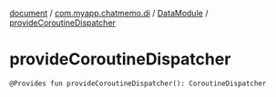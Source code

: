 [document](../../index.md) / [com.myapp.chatmemo.di](../index.md) / [DataModule](index.md) / [provideCoroutineDispatcher](./provide-coroutine-dispatcher.md)

# provideCoroutineDispatcher

`@Provides fun provideCoroutineDispatcher(): CoroutineDispatcher`